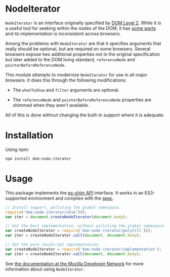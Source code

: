 NodeIterator
============

`NodeIterator` is an interface originally specified by
[DOM Level 2](http://www.w3.org/TR/DOM-Level-2-Traversal-Range/traversal.html#Iterator-overview).
While it is a useful tool for seeking within the nodes of the DOM, it has
[some warts](http://ejohn.org/blog/unimpressed-by-nodeiterator/) and its
implementation is inconsistent across browsers.

Among the problems with `NodeIterator` are that it specifies arguments that
really should be optional, but are required on some browsers. Several browsers
expose two additional properties not in the original specification but later
added to the DOM living standard, `referenceNode` and
`pointerBeforeReferenceNode`.

This module attempts to modernize `NodeIterator` for use in all major browsers.
It does this through the following modifications:

- The `whatToShow` and `filter` arguments are optional.

- The `referenceNode` and `pointerBeforeReferenceNode` properties are shimmed
  when they aren't available.

All of this is done without changing the built-in support where it is adequate.

Installation
============

Using npm:

    npm install dom-node-iterator

Usage
=====

This package implements the [es-shim API](https://github.com/es-shims/api)
interface. It works in an ES3-supported environment and complies with the
[spec](http://www.ecma-international.org/ecma-262/6.0/).

```js
// Install support, polluting the global namespace.
require('dom-node-iterator/shim')();
var iter = document.createNodeIterator(document.body);

// Get the best implementation, without polluting the global namespace.
var createNodeIterator = require('dom-node-iterator/polyfill')();
var iter = createNodeIterator.call(document, document.body);

// Get the pure JavaScript implementation.
var createNodeIterator = require('dom-node-iterator/implementation');
var iter = createNodeIterator.call(document, document.body);
```

See [the documentation at the Mozilla Developer Network](https://developer.mozilla.org/en-US/docs/Web/API/NodeIterator)
for more information about using `NodeIterator`.
